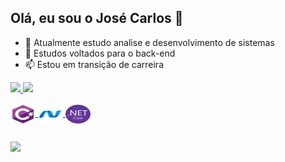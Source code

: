 ## Olá, eu sou o José Carlos 👋

- 🔭 Atualmente estudo analise e desenvolvimento de sistemas
- 🌱 Estudos voltados para o back-end
- 📫 Estou em transição de carreira

<div>
  <a href="https://github.com/JCFercik">
  <img height="180em" src="https://github-readme-stats.vercel.app/api?username=JCFercik&show_icons=true&theme=dark&include_all_commits=true&count_private=true"/>
  <img height="180em" src="https://github-readme-stats.vercel.app/api/top-langs/?username=JCFercik&layout=compact&langs_count=7&theme=dark"/>
</div>
<div style="display: inline_block"><br>
  <img align="center" alt="JC-Csharp" height="30" width="40" src="https://raw.githubusercontent.com/devicons/devicon/master/icons/csharp/csharp-original.svg">
  <img align="center" alt="JC-Csharp" height="30" width="40" src="https://raw.githubusercontent.com/devicons/devicon/master/icons/dot-net/dot-net-original.svg">
  <img align="center" alt="JC-Csharp" height="30" width="40" src="https://raw.githubusercontent.com/devicons/devicon/master/icons/dotnetcore/dotnetcore-original.svg">
</div>  
  
 ##
  
<div> 
  <a href="https://www.linkedin.com/in/jos%C3%A9-carlos-fercik-ferreira-9558b0152" target="_blank"><img src="https://img.shields.io/badge/-LinkedIn-%230077B5?style=for-the-badge&logo=linkedin&logoColor=white" target="_blank"></a>  
</div>  
